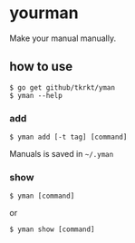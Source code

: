 # yourman

Make your manual manually.

## how to use

```
$ go get github/tkrkt/yman
$ yman --help
```

### add

```
$ yman add [-t tag] [command]
```

Manuals is saved in `~/.yman`

### show

```
$ yman [command]
```

or

```
$ yman show [command]
```
